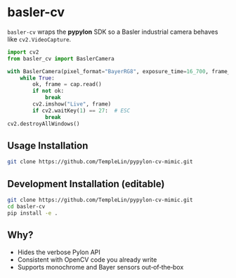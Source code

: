 # basler-cv

`basler-cv` wraps the **pypylon** SDK so a Basler industrial camera behaves like `cv2.VideoCapture`.

```python
import cv2
from basler_cv import BaslerCamera

with BaslerCamera(pixel_format="BayerRG8", exposure_time=16_700, frame_rate=21.0) as cap:
    while True:
        ok, frame = cap.read()
        if not ok:
            break
        cv2.imshow("Live", frame)
        if cv2.waitKey(1) == 27:  # ESC
            break
cv2.destroyAllWindows()
```

## Usage Installation

```bash
git clone https://github.com/TempleLin/pypylon-cv-mimic.git
```

## Development Installation (editable)

```bash
git clone https://github.com/TempleLin/pypylon-cv-mimic.git
cd basler-cv
pip install -e .
```

## Why?

* Hides the verbose Pylon API
* Consistent with OpenCV code you already write
* Supports monochrome and Bayer sensors out‑of‑the‑box
